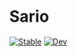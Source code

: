 # Sario

[![Stable](https://img.shields.io/badge/docs-stable-blue.svg)](https://scottstanie.github.io/Sario.jl/stable)
[![Dev](https://img.shields.io/badge/docs-dev-blue.svg)](https://scottstanie.github.io/Sario.jl/dev)
